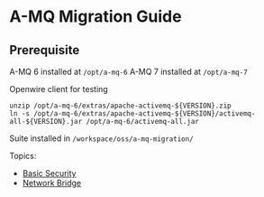 # A-MQ Migration Guide

## Prerequisite

A-MQ 6 installed at `/opt/a-mq-6`
A-MQ 7 installed at `/opt/a-mq-7`

Openwire client for testing

	unzip /opt/a-mq-6/extras/apache-activemq-${VERSION}.zip
	ln -s /opt/a-mq-6/extras/apache-activemq-${VERSION}/activemq-all-${VERSION}.jar /opt/a-mq-6/activemq-all.jar

Suite installed in `/workspace/oss/a-mq-migration/`

Topics:

* [Basic Security](security/basic)
* [Network Bridge](network)



